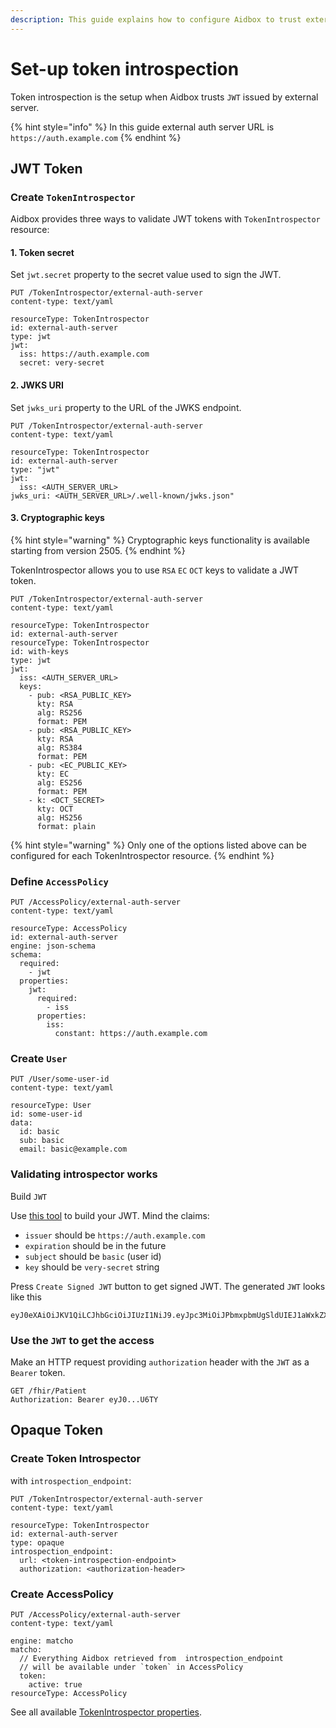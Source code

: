 ```yaml
---
description: This guide explains how to configure Aidbox to trust external JWT
---
```


# Set-up token introspection

Token introspection is the setup when Aidbox trusts `JWT` issued by external server.

{% hint style="info" %}
In this guide external auth server URL is `https://auth.example.com`
{% endhint %}

## JWT Token

### Create `TokenIntrospector`

Aidbox provides three ways to validate JWT tokens with `TokenIntrospector` resource:

#### 1. Token secret

Set `jwt.secret` property to the secret value used to sign the JWT.

```http
PUT /TokenIntrospector/external-auth-server
content-type: text/yaml

resourceType: TokenIntrospector
id: external-auth-server
type: jwt
jwt:
  iss: https://auth.example.com
  secret: very-secret
```

#### 2. JWKS URI

Set `jwks_uri` property to the URL of the JWKS endpoint.

```http
PUT /TokenIntrospector/external-auth-server
content-type: text/yaml

resourceType: TokenIntrospector
id: external-auth-server
type: "jwt"
jwt:
  iss: <AUTH_SERVER_URL>
jwks_uri: <AUTH_SERVER_URL>/.well-known/jwks.json"
```

#### 3. Cryptographic keys

{% hint style="warning" %}
Cryptographic keys functionality is available starting from version 2505.
{% endhint %}

TokenIntrospector allows you to use `RSA` `EC` `OCT` keys to validate a JWT token.

```http
PUT /TokenIntrospector/external-auth-server
content-type: text/yaml

resourceType: TokenIntrospector
id: external-auth-server
resourceType: TokenIntrospector
id: with-keys
type: jwt
jwt:
  iss: <AUTH_SERVER_URL>
  keys:
    - pub: <RSA_PUBLIC_KEY>
      kty: RSA
      alg: RS256
      format: PEM
    - pub: <RSA_PUBLIC_KEY>
      kty: RSA
      alg: RS384
      format: PEM
    - pub: <EC_PUBLIC_KEY>
      kty: EC
      alg: ES256
      format: PEM
    - k: <OCT_SECRET>
      kty: OCT
      alg: HS256
      format: plain
```

{% hint style="warning" %}
Only one of the options listed above can be configured for each TokenIntrospector resource.
{% endhint %}

### Define `AccessPolicy`

```http
PUT /AccessPolicy/external-auth-server
content-type: text/yaml

resourceType: AccessPolicy
id: external-auth-server
engine: json-schema
schema:
  required:
    - jwt
  properties:
    jwt:
      required:
        - iss
      properties:
        iss:
          constant: https://auth.example.com
```

### Create `User`

```http
PUT /User/some-user-id
content-type: text/yaml

resourceType: User
id: some-user-id
data:
  id: basic
  sub: basic
  email: basic@example.com
```

### Validating introspector works

Build `JWT`

Use [this tool](http://jwtbuilder.jamiekurtz.com/) to build your JWT. Mind the claims:

* `issuer` should be `https://auth.example.com`
* `expiration` should be in the future
* `subject` should be `basic` (user id)
* `key` should be `very-secret` string

Press `Create Signed JWT` button to get signed JWT. The generated `JWT` looks like this

```
eyJ0eXAiOiJKV1QiLCJhbGciOiJIUzI1NiJ9.eyJpc3MiOiJPbmxpbmUgSldUIEJ1aWxkZXIiLCJpYXQiOjE2NTc4ODA4NjMsImV4cCI6MTY4OTQxNjg2MywiYXVkIjoid3d3LmV4YW1wbGUuY29tIiwic3ViIjoianJvY2tldEBleGFtcGxlLmNvbSIsIkdpdmVuTmFtZSI6IkpvaG5ueSIsIlN1cm5hbWUiOiJSb2NrZXQiLCJFbWFpbCI6Impyb2NrZXRAZXhhbXBsZS5jb20iLCJSb2xlIjpbIk1hbmFnZXIiLCJQcm9qZWN0IEFkbWluaXN0cmF0b3IiXX0.TvlrkjPfNAATDW6tHOcgRh3ZNl2tYpUPkFBS_UjU6TY
```

### Use the `JWT` to get the access

Make an HTTP request providing `authorization` header with the `JWT` as a `Bearer` token.

```http
GET /fhir/Patient
Authorization: Bearer eyJ0...U6TY
```

## Opaque Token

### Create Token Introspector

with `introspection_endpoint`:

```http
PUT /TokenIntrospector/external-auth-server
content-type: text/yaml

resourceType: TokenIntrospector
id: external-auth-server
type: opaque
introspection_endpoint:
  url: <token-introspection-endpoint>
  authorization: <authorization-header>
```

### Create AccessPolicy

```http
PUT /AccessPolicy/external-auth-server
content-type: text/yaml

engine: matcho
matcho:
  // Everything Aidbox retrieved from  introspection_endpoint
  // will be available under `token` in AccessPolicy
  token:
    active: true
resourceType: AccessPolicy
```

See all available [TokenIntrospector properties](../../reference/system-resources-reference/iam-module-resources.md).
